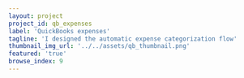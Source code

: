 ```yaml
---
layout: project
project_id: qb_expenses
label: 'QuickBooks expenses'
tagline: 'I designed the automatic expense categorization flow'
thumbnail_img_url: '../../assets/qb_thumbnail.png'
featured: 'true'
browse_index: 9
---
```

